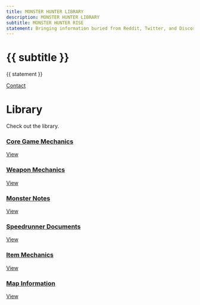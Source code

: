 ```yaml
---
title: MONSTER HUNTER LIBRARY
description: MONSTER HUNTER LIBRARY
subtitle: MONSTER HUNTER RISE
statement: Bringing information buried from Reddit, Twitter, and Discord out into the open.
---
```

<div class="flex text-gray-900 items-center justify-center p-md">
    <div class="text-left max-w-md">
        <h1 class="is-size-1">{{ subtitle }}</h1>
        <p class="is-size-3 font-medium text-gray-500">{{ statement }}</p>
        <div class="buttons flex-wrap is-md max-w-sm mt-lg">
            <a class="button is-size-5 is-success rounded-md mr-sm" href="./contact/index.html">Contact</a>
        </div>
    </div>
</div>

<div class="flex text-gray-900 items-center justify-center p-md mt-xl">
    <div class="text-center max-w-md">
        <h1 class="is-size-1">Library</h1>
        <p class="is-size-6 font-medium text-gray-500">Check out the library.</p>
    </div>
</div>

<div class="flex items-center justify-center p-lg pb-xl">
    <div class="grid grid-cols-3 grid-cols-mobile gap-md max-w-md">
        <a class="button rounded-md mr-sm shadow max-h-sm max-w-sm whitespace-normal" href="./mhrise/core-mechanics/index.html">
            <h3 class="max-w-sm">Core Game Mechanics</h3>
            <p class="is-size-4">View</p>
        </a>
        <a class="button rounded-md mr-sm shadow max-h-sm max-w-sm whitespace-normal" href="./mhrise/weapon-mechanics/index.html">
            <h3 class="max-w-sm">Weapon Mechanics</h3>
            <p class="is-size-4">View</p>
        </a>
        <a class="button rounded-md mr-sm shadow max-h-sm max-w-sm whitespace-normal" href="./mhrise/monster-notes/index.html">
            <h3 class="max-w-sm">Monster Notes</h3>
            <p class="is-size-4">View</p>
        </a>
        <a class="button rounded-md mr-sm shadow max-h-sm max-w-sm whitespace-normal" href="./mhrise/speedrunner-docs/index.html">
            <h3 class="max-w-sm">Speedrunner Documents</h3>
            <p class="is-size-4">View</p>
        </a>
        <a class="button rounded-md mr-sm shadow max-h-sm max-w-sm whitespace-normal" href="./mhrise/item-mechanics/index.html">
            <h3 class="max-w-sm">Item Mechanics</h3>
            <p class="is-size-4">View</p>
        </a>
        <a class="button rounded-md mr-sm shadow max-h-sm max-w-sm whitespace-normal" href="./mhrise/map-information/index.html">
            <h3 class="max-w-sm">Map Information</h3>
            <p class="is-size-4">View</p>
        </a>
    </div>
</div>